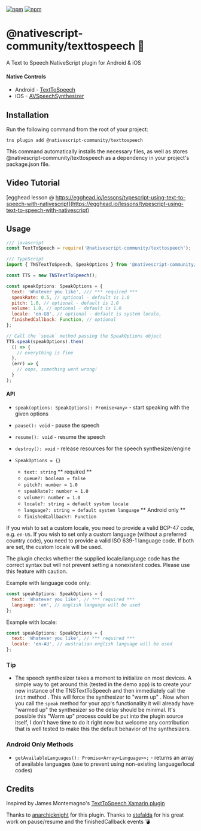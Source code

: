 [![npm](https://img.shields.io/npm/v/nativescript-community/texttospeech.svg)](https://www.npmjs.com/package/nativescript-community/texttospeech)
[![npm](https://img.shields.io/npm/dt/nativescript-community/texttospeech.svg?label=npm%20downloads)](https://www.npmjs.com/package/nativescript-community/texttospeech)

# @nativescript-community/texttospeech :loudspeaker:

A Text to Speech NativeScript plugin for Android & iOS

#### Native Controls

- Android - [TextToSpeech](https://developer.android.com/reference/android/speech/tts/TextToSpeech.html)
- iOS - [AVSpeechSynthesizer](https://developer.apple.com/reference/avfoundation/avspeechsynthesizer)

## Installation

Run the following command from the root of your project:


```
tns plugin add @nativescript-community/texttospeech
```

This command automatically installs the necessary files, as well as stores @nativescript-community/texttospeech as a dependency in your project's package.json file.

## Video Tutorial

[egghead lesson @ https://egghead.io/lessons/typescript-using-text-to-speech-with-nativescript](https://egghead.io/lessons/typescript-using-text-to-speech-with-nativescript)

## Usage

```js
/// javascript
const TextToSpeech = require('@nativescript-community/texttospeech');

/// TypeScript
import { TNSTextToSpeech, SpeakOptions } from '@nativescript-community/texttospeech';

const TTS = new TNSTextToSpeech();

const speakOptions: SpeakOptions = {
  text: 'Whatever you like', /// *** required ***
  speakRate: 0.5, // optional - default is 1.0
  pitch: 1.0, // optional - default is 1.0
  volume: 1.0, // optional - default is 1.0
  locale: 'en-GB', // optional - default is system locale,
  finishedCallback: Function, // optional
};

// Call the `speak` method passing the SpeakOptions object
TTS.speak(speakOptions).then(
  () => {
    // everything is fine
  },
  (err) => {
    // oops, something went wrong!
  }
);
```

#### API

- `speak(options: SpeakOptions): Promise<any>` - start speaking with the given options
- `pause(): void` - pause the speech
- `resume(): void` - resume the speech
- `destroy(): void` - release resources for the speech synthesizer/engine

- `SpeakOptions = {}`
  - `text: string` ** required **
  - `queue?: boolean = false`
  - `pitch?: number = 1.0`
  - `speakRate?: number = 1.0`
  - `volume?: number = 1.0`
  - `locale?: string = default system locale`
  - `language?: string = default system language` ** Android only **
  - `finishedCallback?: Function`

If you wish to set a custom locale, you need to provide a valid BCP-47 code, e.g. `en-US`. If you wish to set only a custom language (without a preferred country code), you need to provide a valid ISO 639-1 language code. If both are set, the custom locale will be used.

The plugin checks whether the supplied locale/language code has the correct syntax but will not prevent setting a nonexistent codes. Please use this feature with caution.

Example with language code only:

```js
const speakOptions: SpeakOptions = {
  text: 'Whatever you like', // *** required ***
  language: 'en', // english language will be used
};
```

Example with locale:

```js
const speakOptions: SpeakOptions = {
  text: 'Whatever you like', // *** required ***
  locale: 'en-AU', // australian english language will be used
};
```

### Tip

- The speech synthesizer takes a moment to initialize on most devices. A simple way to get around this (tested in the demo app) is to create your new instance of the TNSTextToSpeech and then immediately call the `init` method . This will force the synthesizer to "warm up" . Now when you call the `speak` method for your app's functionality it will already have "warmed up" the synthesizer so the delay should be minimal.
  It's possible this "Warm up" process could be put into the plugin source itself, I don't have time to do it right now but welcome any contribution that is well tested to make this the default behavior of the synthesizers.

### Android Only Methods

- `getAvailableLanguages(): Promise<Array<Language>>;` - returns an array of available languages (use to prevent using non-existing language/local codes)

## Credits

Inspired by James Montemagno's [TextToSpeech Xamarin plugin](https://github.com/jamesmontemagno/Xamarin.Plugins/tree/master/TextToSpeech)

Thanks to [anarchicknight](https://github.com/anarchicknight) for this plugin.
Thanks to [stefalda](https://github.com/stefalda) for his great work on pause/resume and the finishedCallback events :bomb:
